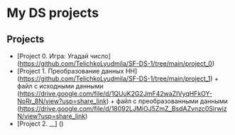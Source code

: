 # My DS projects

## Projects

* [Project 0. Игра: Угадай число] (https://github.com/TelichkoLyudmila/SF-DS-1/tree/main/project_0)
* [Project 1. Преобразование данных HH] (https://github.com/TelichkoLyudmila/SF-DS-1/tree/main/project_1) 
              + файл с исходными данными (https://drive.google.com/file/d/1QUuK2G2JmF42waZIVyqHFkOY-NoRr_8N/view?usp=share_link)
              + файл с преобразованными данными (https://drive.google.com/file/d/18092LJMiOJ5ZmZ_BsdAZvnzc0SirwizN/view?usp=share_link)
* [Project 2. __] ()

